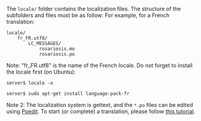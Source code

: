 The `locale/` folder contains the localization files.
The structure of the subfolders and files must be as follow:
For example, for a French translation:

```
locale/
	fr_FR.utf8/
		LC_MESSAGES/
			rosariosis.mo
			rosariosis.po
```

Note: "fr_FR.utf8" is the name of the French locale. Do not forget to install the locale first (on Ubuntu):

`server$ locale -a`

`server$ sudo apt-get install language-pack-fr`

Note 2: The localization system is gettext, and the `*.po` files can be edited using [Poedit](http://poedit.net/). To start (or complete) a translation, please follow [this tutorial](https://github.com/francoisjacquet/rosariosis/wiki/Localizing,-translate-RosarioSIS-with-Poedit).
